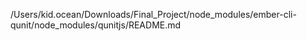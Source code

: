 /Users/kid.ocean/Downloads/Final_Project/node_modules/ember-cli-qunit/node_modules/qunitjs/README.md